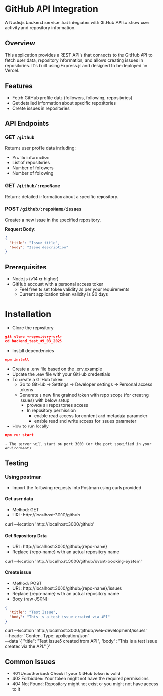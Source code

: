 # GitHub API Integration

A Node.js backend service that integrates with GitHub API to show user activity and repository information.

## Overview

This application provides a REST API's that connects to the GitHub API to fetch user data, repository information, and allows creating issues in repositories. It's built using Express.js and designed to be deployed on Vercel.

## Features

- Fetch GitHub profile data (followers, following, repositories)
- Get detailed information about specific repositories
- Create issues in repositories

## API Endpoints

### GET `/github`
Returns user profile data including:
- Profile information
- List of repositories
- Number of followers
- Number of following


### GET `/github/:repoName`
Returns detailed information about a specific repository.



### POST `/github/:repoName/issues`
Creates a new issue in the specified repository.

**Request Body:**
```json
{
  "title": "Issue title",
  "body": "Issue description"
}
```

## Prerequisites

- Node.js (v14 or higher)
- GitHub account with a personal access token
  - Feel free to set token validity as per your requirements
  - Current application token validity is 90 days

# Installation

- Clone the repository
```json
git clone <repository-url>
cd backend_test_09_03_2025
```
- Install dependencies
```json
npm install
```
- Create a .env file based on the .env.example
- Update the .env file with your GitHub credentials
- To create a GitHub token:
  - Go to GitHub → Settings → Developer settings → Personal access tokens
  - Generate a new fine grained token with repo scope (for creating issues) with below setup
    -  provide all repositories access
    -  In repository permission
       -  enable read access for content and metadata parameter
       -  enable read and write access for issues parameter
- How to run locally
```json
npm run start
```
    - The server will start on port 3000 (or the port specified in your environment).

## Testing

### Using postman

- Import the following requests into Postman using curls provided
  
#### Get user data

- Method: GET
- URL: http://localhost:3000/github

curl --location 'http://localhost:3000/github'

#### Get Repository Data

- URL: http://localhost:3000/github/{repo-name}
- Replace {repo-name} with an actual repository name

curl --location 'http://localhost:3000/github/event-booking-system'

#### Create issue

- Method: POST
- URL: http://localhost:3000/github/{repo-name}/issues
- Replace {repo-name} with an actual repository name
- Body (raw JSON):
```json
{
  "title": "Test Issue",
  "body": "This is a test issue created via API"
}
```
curl --location 'http://localhost:3000/github/web-development/issues' \
--header 'Content-Type: application/json' \
--data '{
  "title": "Test Issue5 created from API",
  "body": "This is a test issue created via the API."
}'

## Common Issues
- 401 Unauthorized: Check if your GitHub token is valid
- 403 Forbidden: Your token might not have the required permissions
- 404 Not Found: Repository might not exist or you might not have access to it